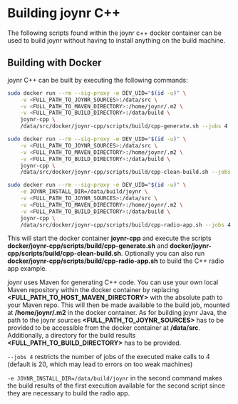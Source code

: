 # Building joynr C++
The following scripts found within the joynr c++ docker container can be used
to build joynr without having to install anything on the build machine.

## Building with Docker
joynr C++ can be built by executing the following commands:

```bash
sudo docker run --rm --sig-proxy -e DEV_UID="$(id -u)" \
    -v <FULL_PATH_TO_JOYNR_SOURCES>:/data/src \
    -v <FULL_PATH_TO_MAVEN_DIRECTORY>:/home/joynr/.m2 \
    -v <FULL_PATH_TO_BUILD_DIRECTORY>:/data/build \
    joynr-cpp \
    /data/src/docker/joynr-cpp/scripts/build/cpp-generate.sh --jobs 4

sudo docker run --rm --sig-proxy -e DEV_UID="$(id -u)" \
    -v <FULL_PATH_TO_JOYNR_SOURCES>:/data/src \
    -v <FULL_PATH_TO_MAVEN_DIRECTORY>:/home/joynr/.m2 \
    -v <FULL_PATH_TO_BUILD_DIRECTORY>:/data/build \
    joynr-cpp \
    /data/src/docker/joynr-cpp/scripts/build/cpp-clean-build.sh --jobs 4

sudo docker run --rm --sig-proxy -e DEV_UID="$(id -u)" \
    -e JOYNR_INSTALL_DIR=/data/build/joynr \
    -v <FULL_PATH_TO_JOYNR_SOURCES>:/data/src \
    -v <FULL_PATH_TO_MAVEN_DIRECTORY>:/home/joynr/.m2 \
    -v <FULL_PATH_TO_BUILD_DIRECTORY>:/data/build \
    joynr-cpp \
    /data/src/docker/joynr-cpp/scripts/build/cpp-radio-app.sh --jobs 4
```


This will start the docker container **joynr-cpp** and execute the scripts **docker/joynr-cpp/scripts/build/cpp-generate.sh** and **docker/joynr-cpp/scripts/build/cpp-clean-build.sh**. Optionally you can also run **docker/joynr-cpp/scripts/build/cpp-radio-app.sh** to build the C++ radio app example.

joynr uses Maven for generating C++ code. You can use your own local Maven repository within the docker container by replacing **&lt;FULL_PATH_TO_HOST_MAVEN_DIRECTORY&gt;** with the absolute path to your Maven repo. This will then be made available to the build job, mounted at **/home/joynr/.m2** in the docker container. As for building joynr Java, the path to the joynr sources **&lt;FULL_PATH_TO_JOYNR_SOURCES&gt;** has to be provided to be accessible from the docker container at **/data/src**. Additionally, a directory for the build results **&lt;FULL_PATH_TO_BUILD_DIRECTORY&gt;** has to be provided.

```--jobs 4``` restricts the number of jobs of the executed make calls to 4 (default is 20, which may lead to errors on too weak machines)

```-e JOYNR_INSTALL_DIR=/data/build/joynr``` in the second command makes the build results of the first execution available for the second script since they are necessary to build the radio app.
